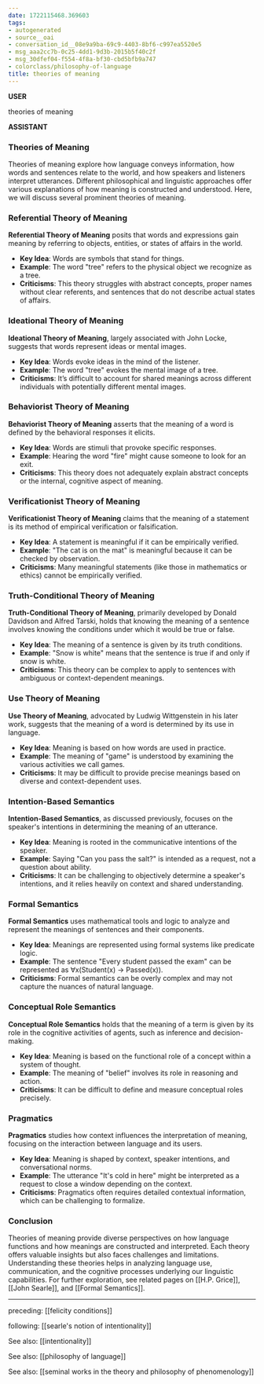 ```yaml
---
date: 1722115468.369603
tags:
- autogenerated
- source__oai
- conversation_id__08e9a9ba-69c9-4403-8bf6-c997ea5520e5
- msg_aaa2cc7b-0c25-4dd1-9d3b-2015b5f40c2f
- msg_30dfef04-f554-4f8a-bf30-cbd5bfb9a747
- colorclass/philosophy-of-language
title: theories of meaning
---
```


**USER**

theories of meaning


**ASSISTANT**

### Theories of Meaning

Theories of meaning explore how language conveys information, how words and sentences relate to the world, and how speakers and listeners interpret utterances. Different philosophical and linguistic approaches offer various explanations of how meaning is constructed and understood. Here, we will discuss several prominent theories of meaning.

### Referential Theory of Meaning

**Referential Theory of Meaning** posits that words and expressions gain meaning by referring to objects, entities, or states of affairs in the world.

- **Key Idea**: Words are symbols that stand for things.
- **Example**: The word "tree" refers to the physical object we recognize as a tree.
- **Criticisms**: This theory struggles with abstract concepts, proper names without clear referents, and sentences that do not describe actual states of affairs.

### Ideational Theory of Meaning

**Ideational Theory of Meaning**, largely associated with John Locke, suggests that words represent ideas or mental images.

- **Key Idea**: Words evoke ideas in the mind of the listener.
- **Example**: The word "tree" evokes the mental image of a tree.
- **Criticisms**: It’s difficult to account for shared meanings across different individuals with potentially different mental images.

### Behaviorist Theory of Meaning

**Behaviorist Theory of Meaning** asserts that the meaning of a word is defined by the behavioral responses it elicits.

- **Key Idea**: Words are stimuli that provoke specific responses.
- **Example**: Hearing the word "fire" might cause someone to look for an exit.
- **Criticisms**: This theory does not adequately explain abstract concepts or the internal, cognitive aspect of meaning.

### Verificationist Theory of Meaning

**Verificationist Theory of Meaning** claims that the meaning of a statement is its method of empirical verification or falsification.

- **Key Idea**: A statement is meaningful if it can be empirically verified.
- **Example**: "The cat is on the mat" is meaningful because it can be checked by observation.
- **Criticisms**: Many meaningful statements (like those in mathematics or ethics) cannot be empirically verified.

### Truth-Conditional Theory of Meaning

**Truth-Conditional Theory of Meaning**, primarily developed by Donald Davidson and Alfred Tarski, holds that knowing the meaning of a sentence involves knowing the conditions under which it would be true or false.

- **Key Idea**: The meaning of a sentence is given by its truth conditions.
- **Example**: "Snow is white" means that the sentence is true if and only if snow is white.
- **Criticisms**: This theory can be complex to apply to sentences with ambiguous or context-dependent meanings.

### Use Theory of Meaning

**Use Theory of Meaning**, advocated by Ludwig Wittgenstein in his later work, suggests that the meaning of a word is determined by its use in language.

- **Key Idea**: Meaning is based on how words are used in practice.
- **Example**: The meaning of "game" is understood by examining the various activities we call games.
- **Criticisms**: It may be difficult to provide precise meanings based on diverse and context-dependent uses.

### Intention-Based Semantics

**Intention-Based Semantics**, as discussed previously, focuses on the speaker's intentions in determining the meaning of an utterance.

- **Key Idea**: Meaning is rooted in the communicative intentions of the speaker.
- **Example**: Saying "Can you pass the salt?" is intended as a request, not a question about ability.
- **Criticisms**: It can be challenging to objectively determine a speaker's intentions, and it relies heavily on context and shared understanding.

### Formal Semantics

**Formal Semantics** uses mathematical tools and logic to analyze and represent the meanings of sentences and their components.

- **Key Idea**: Meanings are represented using formal systems like predicate logic.
- **Example**: The sentence "Every student passed the exam" can be represented as ∀x(Student(x) → Passed(x)).
- **Criticisms**: Formal semantics can be overly complex and may not capture the nuances of natural language.

### Conceptual Role Semantics

**Conceptual Role Semantics** holds that the meaning of a term is given by its role in the cognitive activities of agents, such as inference and decision-making.

- **Key Idea**: Meaning is based on the functional role of a concept within a system of thought.
- **Example**: The meaning of "belief" involves its role in reasoning and action.
- **Criticisms**: It can be difficult to define and measure conceptual roles precisely.

### Pragmatics

**Pragmatics** studies how context influences the interpretation of meaning, focusing on the interaction between language and its users.

- **Key Idea**: Meaning is shaped by context, speaker intentions, and conversational norms.
- **Example**: The utterance "It's cold in here" might be interpreted as a request to close a window depending on the context.
- **Criticisms**: Pragmatics often requires detailed contextual information, which can be challenging to formalize.

### Conclusion

Theories of meaning provide diverse perspectives on how language functions and how meanings are constructed and interpreted. Each theory offers valuable insights but also faces challenges and limitations. Understanding these theories helps in analyzing language use, communication, and the cognitive processes underlying our linguistic capabilities. For further exploration, see related pages on [[H.P. Grice]], [[John Searle]], and [[Formal Semantics]].


---

preceding: [[felicity conditions]]  


following: [[searle's notion of intentionality]]

See also: [[intentionality]]


See also: [[philosophy of language]]


See also: [[seminal works in the theory and philosophy of phenomenology]]
